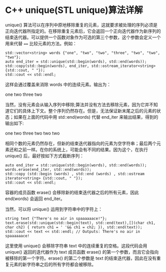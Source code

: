 # C++ unique(STL unique)算法详解

unique() 算法可以在序列中原地移除重复的元素，这就要求被处理的序列必须是正向迭代器所指定的。在移除重复元素后，它会返回一个正向迭代器作为新序列的结束迭代器。可以提供一个函数对象作为可选的第三个参数，这个参数会定义一个用来代替 `==` 比较元素的方法。例如：

```
std::vector<string> words {"one", "two", "two", "three", "two", "two", "two"};
auto end_iter = std::unique(std::begin(words), std::end(words));
std::copy(std::begin(words), end_iter, std::ostream_iterator<string>{std::cout, " "});
std::cout << std::endl;
```

这样会通过覆盖来消除 words 中的连续元素。输出为：

one two three two

当然，没有元素会从输入序列中移除;算法并没有方法去移除元素，因为它并不知道它们的具体上下文。整个序列仍然存在。但是，无法保证新末尾之后的元素的状态；如果在上面的代码中用 std::end(words) 代替 end_iter 来输出结果，得到的输出如下:

one two three two two two

相同个数的元素仍然存在，但新的结束迭代器指向的元素为空字符串；最后两个元素还和之前一样。在你的系统上，可能会有不同的结果。因为这个，在执行 unique() 后，最好按如下方式截断序列：

```
auto end_iter = std::unique(std::begin(words), std::end(words));
words.erase(end_iter, std::end(words));
std::copy (std::begin (words) , std::end (words) , std::ostream iterator<string> {std::cout, " "});
std::cout << std::endl;
```

容器的成员函数 erase() 会移除新的结束迭代器之后的所有元素，因此 end(words) 会返回 end_iter。

当然，可以将 unique() 运用到字符串中的字符上：

```
string text {"There's no air in spaaaaaace!"};
text.erase(std::unique(std::begin(text), std::end(text),[](char ch1, char ch2) { return ch1 = ' '&& ch1 = ch2; }), std::end(text));
std::cout << text << std::endl; // Outputs: There's no air in spaaaaaace!
```

这里使用 unique() 会移除字符串 text 中的连续重复的空格。这段代码会用 unique() 返回的迭代器作为 text 成员函数 erase() 的第一个参数，而且它会指向被移除的第一个字符。erase() 的第二个参数是 text 的结束迭代器，因此在没有重复元素的新字符串之后的所有字符都会被移除。